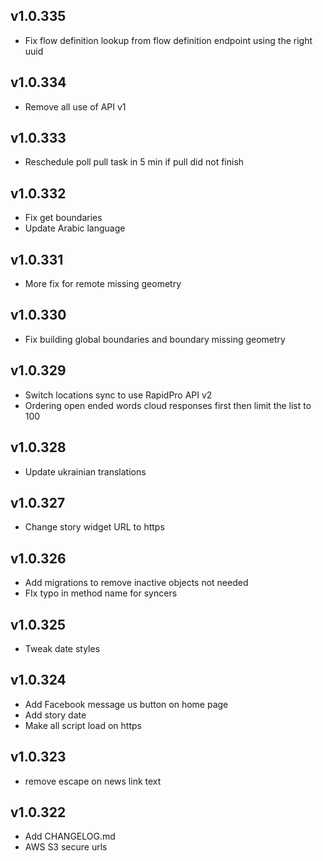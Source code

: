 v1.0.335
----------
 * Fix flow definition lookup from flow definition endpoint using the right uuid

v1.0.334
----------
 * Remove all use of API v1

v1.0.333
----------
 * Reschedule poll pull task in 5 min if pull did not finish

v1.0.332
----------
 * Fix get boundaries
 * Update Arabic language

v1.0.331
----------
 * More fix for remote missing geometry

v1.0.330
----------
 * Fix building global boundaries and boundary missing geometry

v1.0.329
----------
 * Switch locations sync to use RapidPro API v2
 * Ordering open ended words cloud responses first then limit the list to 100

v1.0.328
----------
 * Update ukrainian translations

v1.0.327
----------
 * Change story widget URL to https

v1.0.326
----------
 * Add migrations to remove inactive objects not needed
 * FIx typo in method name for syncers

v1.0.325
----------
 * Tweak date styles

v1.0.324
----------
 * Add Facebook message us button on home page
 * Add story date
 * Make all script load on https

v1.0.323
----------
* remove escape on news link text

v1.0.322
----------
 * Add CHANGELOG.md
 * AWS S3 secure urls

